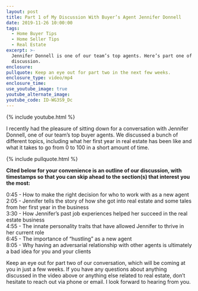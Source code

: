 ```yaml
---
layout: post
title: Part 1 of My Discussion With Buyer’s Agent Jennifer Donnell
date: 2019-11-26 10:00:00
tags:
  - Home Buyer Tips
  - Home Seller Tips
  - Real Estate
excerpt: >-
  Jennifer Donnell is one of our team’s top agents. Here’s part one of our
  discussion.
enclosure:
pullquote: Keep an eye out for part two in the next few weeks.
enclosure_type: video/mp4
enclosure_time:
use_youtube_image: true
youtube_alternate_image:
youtube_code: ID-WG3S9_Dc
---
```


{% include youtube.html %}

I recently had the pleasure of sitting down for a conversation with Jennifer Donnell, one of our team’s top buyer agents. We discussed a bunch of different topics, including what her first year in real estate has been like and what it takes to go from 0 to 100 in a short amount of time.

{% include pullquote.html %}

**Cited below for your convenience is an outline of our discussion, with timestamps so that you can skip ahead to the section(s) that interest you the most:**

0:45 - How to make the right decision for who to work with as a new agent<br>2:05 - Jennifer tells the story of how she got into real estate and some tales from her first year in the business<br>3:30 - How Jennifer’s past job experiences helped her succeed in the real estate business<br>4:55 - The innate personality traits that have allowed Jennifer to thrive in her current role<br>6:45 - The importance of “hustling” as a new agent<br>8:05 - Why having an adversarial relationship with other agents is ultimately a bad idea for you and your clients

Keep an eye out for part two of our conversation, which will be coming at you in just a few weeks. If you have any questions about anything discussed in the video above or anything else related to real estate, don’t hesitate to reach out via phone or email. I look forward to hearing from you.